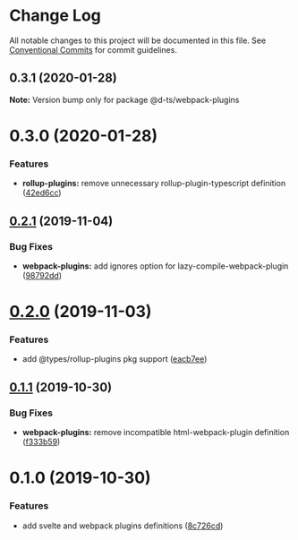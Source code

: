 # Change Log

All notable changes to this project will be documented in this file.
See [Conventional Commits](https://conventionalcommits.org) for commit guidelines.

## 0.3.1 (2020-01-28)

**Note:** Version bump only for package @d-ts/webpack-plugins





# 0.3.0 (2020-01-28)


### Features

* **rollup-plugins:** remove unnecessary rollup-plugin-typescript definition ([42ed6cc](https://github.com/rx-ts/types/commit/42ed6cca2c473a463035c105760428d96dca0a75))





## [0.2.1](https://github.com/rx-ts/types/compare/@d-ts/webpack-plugins@0.2.0...@d-ts/webpack-plugins@0.2.1) (2019-11-04)


### Bug Fixes

* **webpack-plugins:** add ignores option for lazy-compile-webpack-plugin ([98792dd](https://github.com/rx-ts/types/commit/98792dd83288aea4602573f85adf20603f2c06ac))





# [0.2.0](https://github.com/rx-ts/types/compare/@d-ts/webpack-plugins@0.1.1...@d-ts/webpack-plugins@0.2.0) (2019-11-03)


### Features

* add @types/rollup-plugins pkg support ([eacb7ee](https://github.com/rx-ts/types/commit/eacb7ee5f5412725964bb93467ce59f95588e96b))





## [0.1.1](https://github.com/rx-ts/types/compare/@d-ts/webpack-plugins@0.1.0...@d-ts/webpack-plugins@0.1.1) (2019-10-30)


### Bug Fixes

* **webpack-plugins:** remove incompatible html-webpack-plugin definition ([f333b59](https://github.com/rx-ts/types/commit/f333b5958124421bbae38e00ae72d2f76a59f5da))





# 0.1.0 (2019-10-30)


### Features

* add svelte and webpack plugins definitions ([8c726cd](https://github.com/rx-ts/types/commit/8c726cd0ce2641b3ab9a4516d40cc0cd2544bb8b))
